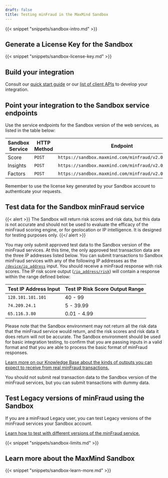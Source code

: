 ```yaml
---
draft: false
title: Testing minFraud in the MaxMind Sandbox
---
```


{{< snippet "snippets/sandbox-intro.md" >}}

## Generate a License Key for the Sandbox

{{< snippet "snippets/sandbox-license-key.md" >}}

## Build your integration

Consult our [quick start guide](/minfraud/evaluate-a-transaction) or our
[list of client APIs](/minfraud/evaluate-a-transaction#links-to-maxmind-client-apis)
to develop your integration.

## Point your integration to the Sandbox service endpoints

Use the service endpoints for the Sandbox version of the web services, as listed
in the table below:

| Sandbox Service | HTTP Method | Endpoint                                             |
| --------------- | ----------- | ---------------------------------------------------- |
| Score           | `POST`      | `https://sandbox.maxmind.com/minfraud/v2.0/score`    |
| Insights        | `POST`      | `https://sandbox.maxmind.com/minfraud/v2.0/insights` |
| Factors         | `POST`      | `https://sandbox.maxmind.com/minfraud/v2.0/factors`  |

Remember to use the license key generated by your Sandbox account to
authenticate your requests.

## Test data for the Sandbox minFraud service

{{< alert >}}
The Sandbox will return risk scores and risk data, but this data is not
accurate and should not be used to evaluate the efficacy of the minFraud
scoring engine, or for geolocation or IP intelligence. It is designed
for testing purposes only.
{{</ alert >}}

You may only submit approved test data to the Sandbox version of the minFraud
services. At this time, the only approved test transaction data are the three IP
addresses listed below. You can submit transactions to Sandbox minFraud services
with any of the following IP addresses as the
[`/device/ip_address`](/minfraud/api-documentation/requests#schema--request--device__ip_address)
input. You should receive a minFraud response with risk scores. The IP risk
score output
([`/ip_address/risk`](/minfraud/api-documentation/responses#schema--response--ip-address__risk))
will contain a response within the range defined below:

| Test IP Address Input | Test IP Risk Score Output Range |
| --------------------- | ------------------------------- |
| `128.101.101.101`     | 40 - 99                         |
| `74.209.24.1`         | 5 - 39.99                       |
| `65.116.3.80`         | 0.01 - 4.99                     |

Please note that the Sandbox environment may not return all the risk data that
the minFraud service would return, and the risk scores and risk data it does
return will not be accurate. The Sandbox environment should be used for basic
integration testing, to confirm that you are passing inputs in a valid format
and that you are able to process the basic format of minFraud responses.

[Learn more on our Knowledge Base about the kinds of outputs you can expect to receive from real minFraud transactions.](https://support.maxmind.com/hc/en-us/articles/4407964824859-Pass-Inputs-to-minFraud#h_01GD1EDANJCXFHBD9TT8TXA615)

You should not submit real transaction data to the Sandbox version of the
minFraud services, but you can submit transactions with dummy data.

## Test Legacy versions of minFraud using the Sandbox

If you are a minFraud Legacy user, you can test Legacy versions of the minFraud
services your Sandbox account.

[Learn how to test with different versions of the minFraud service.](/minfraud/minfraud-legacy#select-the-proper-legacy-version-for-testing)

{{< snippet "snippets/sandbox-limits.md" >}}

## Learn more about the MaxMind Sandbox

{{< snippet "snippets/sandbox-learn-more.md" >}}
